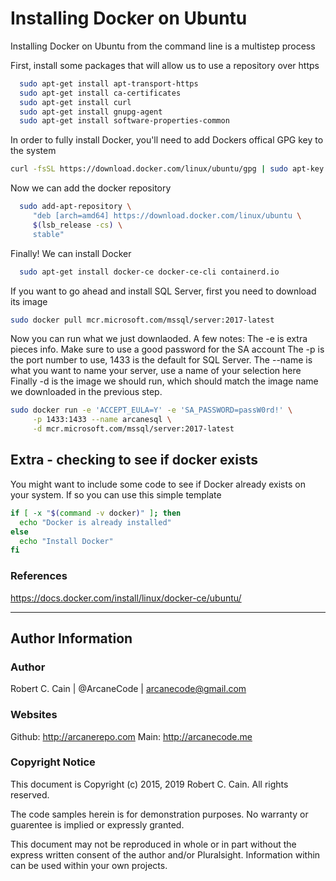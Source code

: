 # Installing Docker on Ubuntu

Installing Docker on Ubuntu from the command line is a multistep process

First, install some packages that will allow us to use a repository over https
```bash
  sudo apt-get install apt-transport-https 
  sudo apt-get install ca-certificates 
  sudo apt-get install curl 
  sudo apt-get install gnupg-agent 
  sudo apt-get install software-properties-common
```

In order to fully install Docker, you'll need to add Dockers offical GPG key to the system
```bash
curl -fsSL https://download.docker.com/linux/ubuntu/gpg | sudo apt-key add -
```  

Now we can add the docker repository
```bash
  sudo add-apt-repository \
     "deb [arch=amd64] https://download.docker.com/linux/ubuntu \
     $(lsb_release -cs) \
     stable"
```  
Finally! We can install Docker
```bash
  sudo apt-get install docker-ce docker-ce-cli containerd.io
```

If you want to go ahead and install SQL Server, first you need to download its image
```bash
sudo docker pull mcr.microsoft.com/mssql/server:2017-latest
```

Now you can run what we just downlaoded. A few notes:
The -e is extra pieces info. Make sure to use a good password for the SA account
The -p is the port number to use, 1433 is the default for SQL Server. 
The --name is what you want to name your server, use a name of your selection here
Finally -d is the image we should run, which should match the image name we downloaded in the previous step.
```bash
sudo docker run -e 'ACCEPT_EULA=Y' -e 'SA_PASSWORD=passW0rd!' \
     -p 1433:1433 --name arcanesql \
     -d mcr.microsoft.com/mssql/server:2017-latest
```


## Extra - checking to see if docker exists
You might want to include some code to see if Docker already exists on your system. If so you can use this simple template
```bash
if [ -x "$(command -v docker)" ]; then
  echo "Docker is already installed"
else
  echo "Install Docker"
fi
```
### References
https://docs.docker.com/install/linux/docker-ce/ubuntu/



---


## Author Information

### Author
Robert C. Cain | @ArcaneCode | arcanecode@gmail.com 

### Websites
Github: http://arcanerepo.com
Main: http://arcanecode.me 

### Copyright Notice
This document is Copyright (c) 2015, 2019 Robert C. Cain. All rights reserved.

The code samples herein is for demonstration purposes. No warranty or guarentee is implied or expressly granted. 

This document may not be reproduced in whole or in part without the express written consent of the author and/or Pluralsight. Information within can be used within your own projects.


